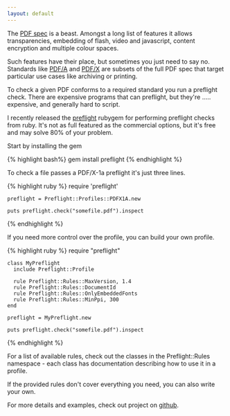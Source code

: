 ```yaml
---
layout: default
---
```

The [PDF spec](http://www.adobe.com/devnet/pdf/pdf_reference.html) is a beast.
Amongst a long list of features it allows transparencies, embedding of flash,
video and javascript, content encryption and multiple colour spaces.

Such features have their place, but sometimes you just need to say no.
Standards like [PDF/A](http://en.wikipedia.org/wiki/PDF/A) and
[PDF/X](http://en.wikipedia.org/wiki/PDF/X) are subsets of the full PDF spec
that target particular use cases like archiving or printing.

To check a given PDF conforms to a required standard you run a preflight check.
There are expensive programs that can preflight, but they're ..... expensive,
and generally hard to script.

I recently released the [preflight](http://rubygems.org/gems/preflight) rubygem
for performing preflight checks from ruby. It's not as full featured as the
commercial options, but it's free and may solve 80% of your problem.

Start by installing the gem

{% highlight bash%}
    gem install preflight
{% endhighlight %}

To check a file passes a PDF/X-1a preflight it's just three lines.

{% highlight ruby %}
    require 'preflight'

    preflight = Preflight::Profiles::PDFX1A.new

    puts preflight.check("somefile.pdf").inspect
{% endhighlight %}

If you need more control over the profile, you can build your own profile.

{% highlight ruby %}
    require "preflight"

    class MyPreflight
      include Preflight::Profile

      rule Preflight::Rules::MaxVersion, 1.4
      rule Preflight::Rules::DocumentId
      rule Preflight::Rules::OnlyEmbeddedFonts
      rule Preflight::Rules::MinPpi, 300
    end

    preflight = MyPreflight.new

    puts preflight.check("somefile.pdf").inspect
{% endhighlight %}

For a list of available rules, check out the classes in the Preflight::Rules
namespace - each class has documentation describing how to use it in a profile.

If the provided rules don't cover everything you need, you can also write your
own.

For more details and examples, check out project on
[github](https://github.com/yob/pdf-preflight).
